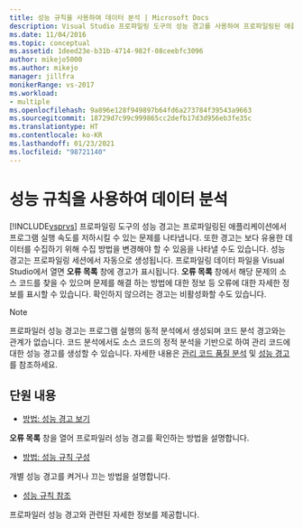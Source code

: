 ```yaml
---
title: 성능 규칙을 사용하여 데이터 분석 | Microsoft Docs
description: Visual Studio 프로파일링 도구의 성능 경고를 사용하여 프로파일링된 애플리케이션에서 프로그램 실행 속도를 저하할 수 있는 문제를 나타내는 방법을 알아봅니다.
ms.date: 11/04/2016
ms.topic: conceptual
ms.assetid: 1deed23e-b31b-4714-982f-08ceebfc3096
author: mikejo5000
ms.author: mikejo
manager: jillfra
monikerRange: vs-2017
ms.workload:
- multiple
ms.openlocfilehash: 9a896e128f949897b64fd6a273784f39543a9663
ms.sourcegitcommit: 18729d7c99c999865cc2defb17d3d956eb3fe35c
ms.translationtype: HT
ms.contentlocale: ko-KR
ms.lasthandoff: 01/23/2021
ms.locfileid: "98721140"
---
```

# <a name="use-performance-rules-to-analyze-data"></a>성능 규칙을 사용하여 데이터 분석
[!INCLUDE[vsprvs](../code-quality/includes/vsprvs_md.md)] 프로파일링 도구의 성능 경고는 프로파일링된 애플리케이션에서 프로그램 실행 속도를 저하시킬 수 있는 문제를 나타냅니다. 또한 경고는 보다 유용한 데이터를 수집하기 위해 수집 방법을 변경해야 할 수 있음을 나타낼 수도 있습니다. 성능 경고는 프로파일링 세션에서 자동으로 생성됩니다. 프로파일링 데이터 파일을 Visual Studio에서 열면 **오류 목록** 창에 경고가 표시됩니다. **오류 목록** 창에서 해당 문제의 소스 코드를 찾을 수 있으며 문제를 해결 하는 방법에 대한 정보 등 오류에 대한 자세한 정보를 표시할 수 있습니다. 확인하지 않으려는 경고는 비활성화할 수도 있습니다.

> [!NOTE]
> 프로파일러 성능 경고는 프로그램 실행의 동적 분석에서 생성되며 코드 분석 경고와는 관계가 없습니다. 코드 분석에서도 소스 코드의 정적 분석을 기반으로 하여 관리 코드에 대한 성능 경고를 생성할 수 있습니다. 자세한 내용은 [관리 코드 품질 분석](../code-quality/code-analysis-for-managed-code-overview.md) 및 [성능 경고](/dotnet/fundamentals/code-analysis/quality-rules/performance-warnings)를 참조하세요.

## <a name="in-this-section"></a>단원 내용
- [방법: 성능 경고 보기](../profiling/how-to-view-performance-warnings.md)

 **오류 목록** 창을 열어 프로파일러 성능 경고를 확인하는 방법을 설명합니다.

- [방법: 성능 규칙 구성](../profiling/how-to-configure-performance-rules.md)

 개별 성능 경고를 켜거나 끄는 방법을 설명합니다.

- [성능 규칙 참조](../profiling/performance-rules-reference.md)

 프로파일러  성능 경고와 관련된 자세한 정보를 제공합니다.
